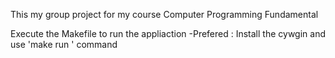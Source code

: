 This my group project for my course Computer Programming Fundamental 

Execute the Makefile to run the appliaction 
-Prefered : Install the cywgin and use 'make run ' command